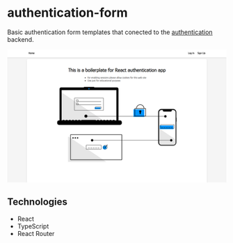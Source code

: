 # authentication-form

Basic authentication form templates that conected to the [authentication](https://github.com/kornatskyi/authentication) backend.

![Screenshot](https://github.com/kornatskyi/authentication-form/blob/master/readme-assets/screenshot.png?raw=true)

## Technologies
- React 
- TypeScript
- React Router
